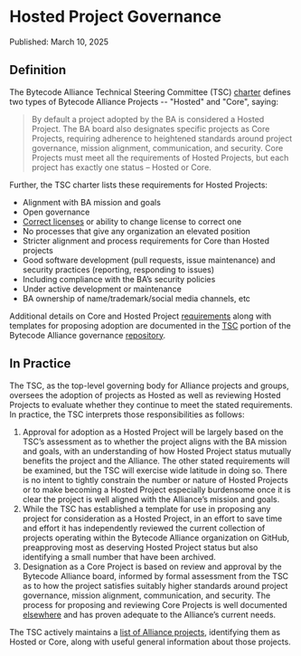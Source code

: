 # Hosted Project Governance
Published: March 10, 2025

## Definition
The Bytecode Alliance Technical Steering Committee (TSC) [charter](https://github.com/bytecodealliance/governance/blob/main/TSC/charter.md) defines two types of Bytecode Alliance Projects -- "Hosted" and "Core", saying:
> By default a project adopted by the BA is considered a Hosted Project. The BA board also designates specific projects as Core Projects, requiring adherence to heightened standards around project governance, mission alignment, communication, and security. Core Projects must meet all the requirements of Hosted Projects, but each project has exactly one status – Hosted or Core.

Further, the TSC charter lists these requirements for Hosted Projects:
* Alignment with BA mission and goals
* Open governance
* [Correct licenses](https://github.com/bytecodealliance/governance/blob/main/templates/projects/proposal-core-project.md#licensing-compatible-with-the-bytecode-alliance) or ability to change license to correct one
* No processes that give any organization an elevated position
* Stricter alignment and process requirements for Core than Hosted projects
* Good software development (pull requests, issue maintenance) and security practices (reporting, responding to issues)
* Including compliance with the BA’s security policies
* Under active development or maintenance
* BA ownership of name/trademark/social media channels, etc

Additional details on Core and Hosted Project [requirements](https://github.com/bytecodealliance/governance/blob/main/TSC/core-and-hosted-projects.md) along with templates for proposing adoption are documented in the [TSC](https://github.com/bytecodealliance/governance/tree/main/TSC) portion of the Bytecode Alliance governance [repository](https://github.com/bytecodealliance/governance/tree/main).

## In Practice
The TSC, as the top-level governing body for Alliance projects and groups, oversees the adoption of projects as Hosted as well as reviewing Hosted Projects to evaluate whether they continue to meet the stated requirements. In practice, the TSC interprets those responsibilities as follows:
1. Approval for adoption as a Hosted Project will be largely based on the TSC’s assessment as to whether the project aligns with the BA mission and goals, with an understanding of how Hosted Project status mutually benefits the project and the Alliance. The other stated requirements will be examined, but the TSC will exercise wide latitude in doing so. There is no intent to tightly constrain the number or nature of Hosted Projects or to make becoming a Hosted Project especially burdensome once it is clear the project is well aligned with the Alliance’s mission and goals.
2. While the TSC has established a template for use in proposing any project for consideration as a Hosted Project, in an effort to save time and effort it has independently reviewed the current collection of projects operating within the Bytecode Alliance organization on GitHub, preapproving most as deserving Hosted Project status but also identifying a small number that have been archived.
3. Designation as a Core Project is based on review and approval by the Bytecode Alliance board, informed by formal assessment from the TSC as to how the project satisfies suitably higher standards around project governance, mission alignment, communication, and security.  The process for proposing and reviewing Core Projects is well documented [elsewhere](https://github.com/bytecodealliance/governance/blob/main/TSC/core-and-hosted-projects.md) and has proven adequate to the Alliance’s current needs.

The TSC actively maintains a [list of Alliance projects](https://github.com/bytecodealliance/governance/blob/main/projects/README.md), identifying them as Hosted or Core, along with useful general information about those projects. 


